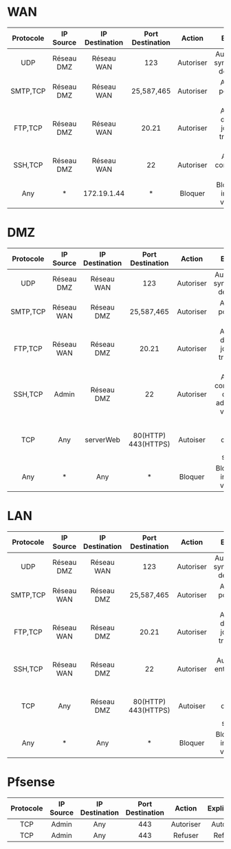 
# WAN
|Protocole|IP Source|IP Destination|Port Destination|Action|Explication|
|:--------:|:--------:|:-------:|:-------:|:---------:|:----------:| 
|UDP | Réseau DMZ | Réseau WAN     | 123 | Autoriser |  Autorisation de synchronisation des horloges |
|SMTP,TCP | Réseau DMZ | Réseau WAN     | 25,587,465 | Autoriser |  Autorisation pour l'envoie d'email  |
|FTP,TCP | Réseau DMZ | Réseau WAN     | 20.21 | Autoriser |  Autorisation des mises à jours et des transferts de fichier |
|SSH,TCP | Réseau DMZ | Réseau WAN     | 22 | Autoriser |  Autoriser la communication sécurisé |
|Any  | *             |172.19.1.44      | *        | Bloquer           |   Bloquer toutes interactions vers le WAN     |

# DMZ 
|Protocole|IP Source|IP Destination|Port Destination|Action|Explication|
|:--------:|:--------:|:-------:|:-------:|:---------:|:----------:| 
|UDP | Réseau DMZ | Réseau WAN     | 123 | Autoriser |  Autorisation de synchronisation des horloges |
|SMTP,TCP | Réseau WAN | Réseau DMZ     | 25,587,465 | Autoriser |  Autorisation pour l'envoie d'email  |
|FTP,TCP | Réseau WAN | Réseau DMZ    | 20.21 | Autoriser |  Autorisation des mises à jours et des transferts de fichier |
|SSH,TCP |  Admin | Réseau DMZ     | 22 | Autoriser |  Autoriser la connexion SSH du compte administrateur vers la DMZ |
|TCP | Any | serverWeb   | 80(HTTP) 443(HTTPS) | Autoiser  | Autoriser l'entrée d'internet à partir du serverWeb |
|Any  | *             | Any    | *        | Bloquer           |   Bloquer toutes interactions vers la DMZ     |

# LAN 
|Protocole|IP Source|IP Destination|Port Destination|Action|Explication|
|:--------:|:--------:|:-------:|:-------:|:---------:|:----------:| 
|UDP | Réseau DMZ | Réseau WAN     | 123 | Autoriser |  Autorisation de synchronisation des horloges |
|SMTP,TCP | Réseau WAN | Réseau DMZ     | 25,587,465 | Autoriser |  Autorisation pour l'envoie d'email  |
|FTP,TCP | Réseau WAN | Réseau DMZ    | 20.21 | Autoriser |  Autorisation des mises à jours et des transferts de fichier |
|SSH,TCP | Réseau WAN | Réseau DMZ     | 22 | Autoriser |  Autoriser SSH entre la DMZ et la WAN |
|TCP | Any | Réseau DMZ     | 80(HTTP) 443(HTTPS) | Autoiser  | Autoriser l'entrée d'internet à partir du serverWeb |
|Any  | *             | Any    | *        | Bloquer           |   Bloquer toutes interactions vers la DMZ     |


# Pfsense
|Protocole|IP Source|IP Destination|Port Destination|Action|Explication|
|:--------:|:--------:|:-------:|:-------:|:---------:|:----------:| 
|TCP   |Admin    |Any      |443         | Autoriser| Autoriser |
|TCP   |Admin    |Any      |443         | Refuser | Refuser |
